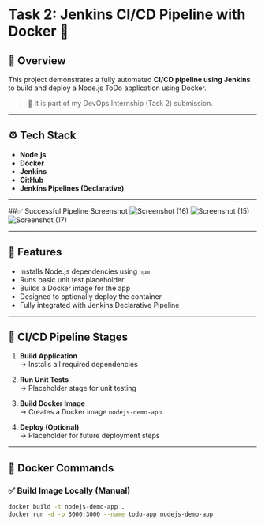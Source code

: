 # Task 2: Jenkins CI/CD Pipeline with Docker 🐳

## 📌 Overview

This project demonstrates a fully automated **CI/CD pipeline using Jenkins** to build and deploy a Node.js ToDo application using Docker.

> 🚀 It is part of my DevOps Internship (Task 2) submission.

---

## ⚙️ Tech Stack

- **Node.js**
- **Docker**
- **Jenkins**
- **GitHub**
- **Jenkins Pipelines (Declarative)**

---

##✅ Successful Pipeline Screenshot
![Screenshot (16)](https://github.com/user-attachments/assets/3094b87d-ba57-474e-a51c-b9f3e2bddab1)
![Screenshot (15)](https://github.com/user-attachments/assets/9b27110d-ea9a-471d-babc-792dc2f53022)
![Screenshot (17)](https://github.com/user-attachments/assets/97aebda6-aa25-4119-8075-dbc7d4e05166)


---

## 🧪 Features

- Installs Node.js dependencies using `npm`
- Runs basic unit test placeholder
- Builds a Docker image for the app
- Designed to optionally deploy the container
- Fully integrated with Jenkins Declarative Pipeline

---

## 🔄 CI/CD Pipeline Stages

1. **Build Application**  
   → Installs all required dependencies

2. **Run Unit Tests**  
   → Placeholder stage for unit testing

3. **Build Docker Image**  
   → Creates a Docker image `nodejs-demo-app`

4. **Deploy (Optional)**  
   → Placeholder for future deployment steps

---

## 🐳 Docker Commands

### ✅ Build Image Locally (Manual)
```bash
docker build -t nodejs-demo-app .
docker run -d -p 3000:3000 --name todo-app nodejs-demo-app

